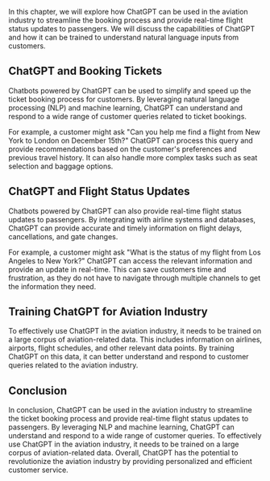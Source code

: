 
In this chapter, we will explore how ChatGPT can be used in the aviation industry to streamline the booking process and provide real-time flight status updates to passengers. We will discuss the capabilities of ChatGPT and how it can be trained to understand natural language inputs from customers.

ChatGPT and Booking Tickets
---------------------------

Chatbots powered by ChatGPT can be used to simplify and speed up the ticket booking process for customers. By leveraging natural language processing (NLP) and machine learning, ChatGPT can understand and respond to a wide range of customer queries related to ticket bookings.

For example, a customer might ask "Can you help me find a flight from New York to London on December 15th?" ChatGPT can process this query and provide recommendations based on the customer's preferences and previous travel history. It can also handle more complex tasks such as seat selection and baggage options.

ChatGPT and Flight Status Updates
---------------------------------

Chatbots powered by ChatGPT can also provide real-time flight status updates to passengers. By integrating with airline systems and databases, ChatGPT can provide accurate and timely information on flight delays, cancellations, and gate changes.

For example, a customer might ask "What is the status of my flight from Los Angeles to New York?" ChatGPT can access the relevant information and provide an update in real-time. This can save customers time and frustration, as they do not have to navigate through multiple channels to get the information they need.

Training ChatGPT for Aviation Industry
--------------------------------------

To effectively use ChatGPT in the aviation industry, it needs to be trained on a large corpus of aviation-related data. This includes information on airlines, airports, flight schedules, and other relevant data points. By training ChatGPT on this data, it can better understand and respond to customer queries related to the aviation industry.

Conclusion
----------

In conclusion, ChatGPT can be used in the aviation industry to streamline the ticket booking process and provide real-time flight status updates to passengers. By leveraging NLP and machine learning, ChatGPT can understand and respond to a wide range of customer queries. To effectively use ChatGPT in the aviation industry, it needs to be trained on a large corpus of aviation-related data. Overall, ChatGPT has the potential to revolutionize the aviation industry by providing personalized and efficient customer service.
